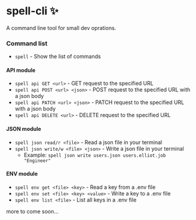 # spell-cli ✨
A command line tool for small dev oprations.

### Command list
- `spell` - Show the list of commands

#### API module
- `spell api GET <url>` - GET request to the specified URL
- `spell api POST <url> <json>` - POST request to the specified URL with a json body
- `spell api PATCH <url> <json>` - PATCH request to the specified URL with a json body
- `spell api DELETE <url>` - DELETE request to the specified URL

#### JSON module
- `spell json read/r <file>` - Read a json file in your terminal
- `spell json write/w <file> <json>` - Write a json file in your terminal
  - Example: `spell json write users.json users.elliot.job "Engineer"`

#### ENV module
- `spell env get <file> <key>` - Read a key from a .env file
- `spell env set <file> <key> <value>` - Write a key to a .env file
- `spell env list <file>` - List all keys in a .env file

more to come soon...



